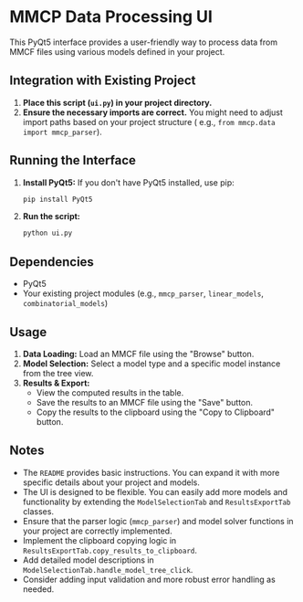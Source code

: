 # MMCP Data Processing UI

This PyQt5 interface provides a user-friendly way to process data from MMCF files using various models defined in your
project.

## Integration with Existing Project

1. **Place this script (`ui.py`) in your project directory.**
2. **Ensure the necessary imports are correct.** You might need to adjust import paths based on your project structure (
   e.g., `from mmcp.data import mmcp_parser`).

## Running the Interface

1. **Install PyQt5:** If you don't have PyQt5 installed, use pip:
   ```bash
   pip install PyQt5
   ```
2. **Run the script:**
   ```bash
   python ui.py 
   ```

## Dependencies

- PyQt5
- Your existing project modules (e.g., `mmcp_parser`, `linear_models`, `combinatorial_models`)

## Usage

1. **Data Loading:** Load an MMCF file using the "Browse" button.
2. **Model Selection:** Select a model type and a specific model instance from the tree view.
3. **Results & Export:**
    - View the computed results in the table.
    - Save the results to an MMCF file using the "Save" button.
    - Copy the results to the clipboard using the "Copy to Clipboard" button.

## Notes

- The `README` provides basic instructions. You can expand it with more specific details about your project and models.
- The UI is designed to be flexible. You can easily add more models and functionality by extending the
  `ModelSelectionTab` and `ResultsExportTab` classes.
- Ensure that the parser logic (`mmcp_parser`) and model solver functions in your project are correctly implemented.
- Implement the clipboard copying logic in `ResultsExportTab.copy_results_to_clipboard`.
- Add detailed model descriptions in `ModelSelectionTab.handle_model_tree_click`.
- Consider adding input validation and more robust error handling as needed.
